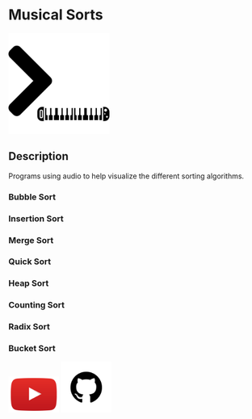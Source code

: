 # Musical Sorts

<img src="graphics/lg.png" alt="logo" width="200">


## Description
Programs using audio to help visualize the different sorting algorithms.

### Bubble Sort

### Insertion Sort

### Merge Sort

### Quick Sort

### Heap Sort

### Counting Sort

### Radix Sort

### Bucket Sort
<img src="graphics/yt.png" alt="youtube" width="100">
<img src="graphics/gh.png" alt="github" width="100">

